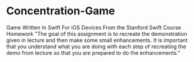 # Concentration-Game
Game Written In Swift For iOS Devices From the Stanford Swift Course Homework 
"The goal of this assignment is to recreate the demonstration given in lecture and then make some small enhancements. It is important that you understand what you are doing with each step of recreating the demo from lecture so that you are prepared to do the enhancements."

